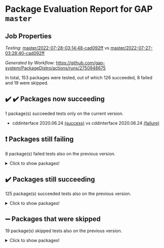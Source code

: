 # Package Evaluation Report for GAP `master`

## Job Properties

*Testing:* [master/2022-07-28-03:14:48-cad092ff](https://github.com/gap-system/PackageDistro/blob/data/reports/master/2022-07-28-03:14:48-cad092ff) vs [master/2022-07-27-03:28:40-cad092ff](https://github.com/gap-system/PackageDistro/blob/data/reports/master/2022-07-27-03:28:40-cad092ff)

*Generated by Workflow:* https://github.com/gap-system/PackageDistro/actions/runs/2750948675

In total, 153 packages were tested, out of which 126 succeeded, 8 failed and 19 were skipped.

## :heavy_check_mark: :heavy_check_mark: Packages now succeeding

1 package(s) succeeded tests only on the current version.
- cddinterface 2020.06.24 [(success)](https://github.com/gap-system/PackageDistro/runs/7552477864?check_suite_focus=true) vs cddinterface 2020.06.24 [(failure)](https://github.com/gap-system/PackageDistro/runs/7532759880?check_suite_focus=true)

## :exclamation: Packages still failing

8 package(s) failed tests also on the previous version.
<details><summary>Click to show packages!</summary>

- francy 1.2.4 [(failure)](https://github.com/gap-system/PackageDistro/runs/7552479629?check_suite_focus=true)
- hap 1.46 [(failure)](https://github.com/gap-system/PackageDistro/runs/7552480239?check_suite_focus=true)
- packagemanager 1.2 [(failure)](https://github.com/gap-system/PackageDistro/runs/7552482068?check_suite_focus=true)
- qpa 1.33 [(failure)](https://github.com/gap-system/PackageDistro/runs/7552482353?check_suite_focus=true)
- rcwa 4.6.4 [(failure)](https://github.com/gap-system/PackageDistro/runs/7552482494?check_suite_focus=true)
- recog 1.3.2 [(failure)](https://github.com/gap-system/PackageDistro/runs/7552482585?check_suite_focus=true)
- semigroups 4.0.0 [(failure)](https://github.com/gap-system/PackageDistro/runs/7552482834?check_suite_focus=true)
- yangbaxter 0.10.0 [(failure)](https://github.com/gap-system/PackageDistro/runs/7552484248?check_suite_focus=true)
</details>

## :heavy_check_mark: Packages still succeeding

125 package(s) succeeded tests also on the previous version.
<details><summary>Click to show packages!</summary>

- ace 5.4 [(success)](https://github.com/gap-system/PackageDistro/runs/7552477235?check_suite_focus=true)
- aclib 1.3.2 [(success)](https://github.com/gap-system/PackageDistro/runs/7552477289?check_suite_focus=true)
- agt 0.2 [(success)](https://github.com/gap-system/PackageDistro/runs/7552477323?check_suite_focus=true)
- alnuth 3.2.1 [(success)](https://github.com/gap-system/PackageDistro/runs/7552477381?check_suite_focus=true)
- anupq 3.2.6 [(success)](https://github.com/gap-system/PackageDistro/runs/7552477463?check_suite_focus=true)
- atlasrep 2.1.2 [(success)](https://github.com/gap-system/PackageDistro/runs/7552477520?check_suite_focus=true)
- autodoc 2022.07.10 [(success)](https://github.com/gap-system/PackageDistro/runs/7552477567?check_suite_focus=true)
- automata 1.15 [(success)](https://github.com/gap-system/PackageDistro/runs/7552477617?check_suite_focus=true)
- automgrp 1.3.2 [(success)](https://github.com/gap-system/PackageDistro/runs/7552477670?check_suite_focus=true)
- autpgrp 1.10.2 [(success)](https://github.com/gap-system/PackageDistro/runs/7552477712?check_suite_focus=true)
- cap 2022.06-05 [(success)](https://github.com/gap-system/PackageDistro/runs/7552477758?check_suite_focus=true)
- caratinterface 2.3.3 [(success)](https://github.com/gap-system/PackageDistro/runs/7552477834?check_suite_focus=true)
- circle 1.6.5 [(success)](https://github.com/gap-system/PackageDistro/runs/7552477906?check_suite_focus=true)
- classicpres 1.22 [(success)](https://github.com/gap-system/PackageDistro/runs/7552477945?check_suite_focus=true)
- cohomolo 1.6.10 [(success)](https://github.com/gap-system/PackageDistro/runs/7552477985?check_suite_focus=true)
- congruence 1.2.4 [(success)](https://github.com/gap-system/PackageDistro/runs/7552478030?check_suite_focus=true)
- corelg 1.56 [(success)](https://github.com/gap-system/PackageDistro/runs/7552478075?check_suite_focus=true)
- crime 1.6 [(success)](https://github.com/gap-system/PackageDistro/runs/7552478112?check_suite_focus=true)
- crisp 1.4.5 [(success)](https://github.com/gap-system/PackageDistro/runs/7552478143?check_suite_focus=true)
- crypting 0.10 [(success)](https://github.com/gap-system/PackageDistro/runs/7552478180?check_suite_focus=true)
- cryst 4.1.24 [(success)](https://github.com/gap-system/PackageDistro/runs/7552478224?check_suite_focus=true)
- crystcat 1.1.9 [(success)](https://github.com/gap-system/PackageDistro/runs/7552478260?check_suite_focus=true)
- ctbllib 1.3.4 [(success)](https://github.com/gap-system/PackageDistro/runs/7552478304?check_suite_focus=true)
- cubefree 1.19 [(success)](https://github.com/gap-system/PackageDistro/runs/7552478343?check_suite_focus=true)
- curlinterface 2.2.2 [(success)](https://github.com/gap-system/PackageDistro/runs/7552478384?check_suite_focus=true)
- cvec 2.7.5 [(success)](https://github.com/gap-system/PackageDistro/runs/7552478424?check_suite_focus=true)
- datastructures 0.2.7 [(success)](https://github.com/gap-system/PackageDistro/runs/7552478469?check_suite_focus=true)
- deepthought 1.0.5 [(success)](https://github.com/gap-system/PackageDistro/runs/7552478520?check_suite_focus=true)
- design 1.7 [(success)](https://github.com/gap-system/PackageDistro/runs/7552478573?check_suite_focus=true)
- difsets 2.3.1 [(success)](https://github.com/gap-system/PackageDistro/runs/7552478641?check_suite_focus=true)
- digraphs 1.5.3 [(success)](https://github.com/gap-system/PackageDistro/runs/7552478735?check_suite_focus=true)
- edim 1.3.5 [(success)](https://github.com/gap-system/PackageDistro/runs/7552478843?check_suite_focus=true)
- example 4.3.1 [(success)](https://github.com/gap-system/PackageDistro/runs/7552478982?check_suite_focus=true)
- factint 1.6.3 [(success)](https://github.com/gap-system/PackageDistro/runs/7552479098?check_suite_focus=true)
- ferret 1.0.8 [(success)](https://github.com/gap-system/PackageDistro/runs/7552479209?check_suite_focus=true)
- fga 1.4.0 [(success)](https://github.com/gap-system/PackageDistro/runs/7552479304?check_suite_focus=true)
- fining 1.5 [(success)](https://github.com/gap-system/PackageDistro/runs/7552479352?check_suite_focus=true)
- float 1.0.3 [(success)](https://github.com/gap-system/PackageDistro/runs/7552479401?check_suite_focus=true)
- format 1.4.3 [(success)](https://github.com/gap-system/PackageDistro/runs/7552479451?check_suite_focus=true)
- forms 1.2.8 [(success)](https://github.com/gap-system/PackageDistro/runs/7552479507?check_suite_focus=true)
- fplsa 1.2.5 [(success)](https://github.com/gap-system/PackageDistro/runs/7552479543?check_suite_focus=true)
- fr 2.4.8 [(success)](https://github.com/gap-system/PackageDistro/runs/7552479588?check_suite_focus=true)
- fwtree 1.3 [(success)](https://github.com/gap-system/PackageDistro/runs/7552479678?check_suite_focus=true)
- gbnp 1.0.5 [(success)](https://github.com/gap-system/PackageDistro/runs/7552479727?check_suite_focus=true)
- generalizedmorphismsforcap 2022.05-01 [(success)](https://github.com/gap-system/PackageDistro/runs/7552479789?check_suite_focus=true)
- genss 1.6.6 [(success)](https://github.com/gap-system/PackageDistro/runs/7552479841?check_suite_focus=true)
- gradedringforhomalg 2022.06-01 [(success)](https://github.com/gap-system/PackageDistro/runs/7552479891?check_suite_focus=true)
- grape 4.8.5 [(success)](https://github.com/gap-system/PackageDistro/runs/7552479937?check_suite_focus=true)
- groupoids 1.69 [(success)](https://github.com/gap-system/PackageDistro/runs/7552479990?check_suite_focus=true)
- grpconst 2.6.2 [(success)](https://github.com/gap-system/PackageDistro/runs/7552480040?check_suite_focus=true)
- guarana 0.96.3 [(success)](https://github.com/gap-system/PackageDistro/runs/7552480108?check_suite_focus=true)
- guava 3.16 [(success)](https://github.com/gap-system/PackageDistro/runs/7552480180?check_suite_focus=true)
- hapcryst 0.1.15 [(success)](https://github.com/gap-system/PackageDistro/runs/7552480312?check_suite_focus=true)
- hecke 1.5.3 [(success)](https://github.com/gap-system/PackageDistro/runs/7552480386?check_suite_focus=true)
- help 3.5 [(success)](https://github.com/gap-system/PackageDistro/runs/7552480449?check_suite_focus=true)
- idrel 2.44 [(success)](https://github.com/gap-system/PackageDistro/runs/7552480497?check_suite_focus=true)
- images 1.3.1 [(success)](https://github.com/gap-system/PackageDistro/runs/7552480571?check_suite_focus=true)
- intpic 0.3.0 [(success)](https://github.com/gap-system/PackageDistro/runs/7552480641?check_suite_focus=true)
- io 4.7.2 [(success)](https://github.com/gap-system/PackageDistro/runs/7552480696?check_suite_focus=true)
- irredsol 1.4.3 [(success)](https://github.com/gap-system/PackageDistro/runs/7552480747?check_suite_focus=true)
- json 2.1.0 [(success)](https://github.com/gap-system/PackageDistro/runs/7552480784?check_suite_focus=true)
- jupyterkernel 1.4.1 [(success)](https://github.com/gap-system/PackageDistro/runs/7552480828?check_suite_focus=true)
- jupyterviz 1.5.1 [(success)](https://github.com/gap-system/PackageDistro/runs/7552480872?check_suite_focus=true)
- kan 1.34 [(success)](https://github.com/gap-system/PackageDistro/runs/7552480924?check_suite_focus=true)
- kbmag 1.5.9 [(success)](https://github.com/gap-system/PackageDistro/runs/7552480972?check_suite_focus=true)
- laguna 3.9.5 [(success)](https://github.com/gap-system/PackageDistro/runs/7552481025?check_suite_focus=true)
- liealgdb 2.2.1 [(success)](https://github.com/gap-system/PackageDistro/runs/7552481078?check_suite_focus=true)
- liepring 2.6 [(success)](https://github.com/gap-system/PackageDistro/runs/7552481129?check_suite_focus=true)
- liering 2.4.2 [(success)](https://github.com/gap-system/PackageDistro/runs/7552481175?check_suite_focus=true)
- linearalgebraforcap 2022.06-03 [(success)](https://github.com/gap-system/PackageDistro/runs/7552481232?check_suite_focus=true)
- loops 3.4.1 [(success)](https://github.com/gap-system/PackageDistro/runs/7552481281?check_suite_focus=true)
- lpres 1.0.3 [(success)](https://github.com/gap-system/PackageDistro/runs/7552481330?check_suite_focus=true)
- majoranaalgebras 1.4 [(success)](https://github.com/gap-system/PackageDistro/runs/7552481369?check_suite_focus=true)
- mapclass 1.4.5 [(success)](https://github.com/gap-system/PackageDistro/runs/7552481408?check_suite_focus=true)
- matgrp 0.64 [(success)](https://github.com/gap-system/PackageDistro/runs/7552481445?check_suite_focus=true)
- modisom 2.5.2 [(success)](https://github.com/gap-system/PackageDistro/runs/7552481509?check_suite_focus=true)
- modulepresentationsforcap 2022.05-03 [(success)](https://github.com/gap-system/PackageDistro/runs/7552481560?check_suite_focus=true)
- monoidalcategories 2022.06-07 [(success)](https://github.com/gap-system/PackageDistro/runs/7552481607?check_suite_focus=true)
- nconvex 2020.11-04 [(success)](https://github.com/gap-system/PackageDistro/runs/7552481648?check_suite_focus=true)
- nilmat 1.4.1 [(success)](https://github.com/gap-system/PackageDistro/runs/7552481685?check_suite_focus=true)
- nock 1.5 [(success)](https://github.com/gap-system/PackageDistro/runs/7552481744?check_suite_focus=true)
- normalizinterface 1.3.3 [(success)](https://github.com/gap-system/PackageDistro/runs/7552481797?check_suite_focus=true)
- nq 2.5.8 [(success)](https://github.com/gap-system/PackageDistro/runs/7552481866?check_suite_focus=true)
- numericalsgps 1.3.0 [(success)](https://github.com/gap-system/PackageDistro/runs/7552481924?check_suite_focus=true)
- openmath 11.5.1 [(success)](https://github.com/gap-system/PackageDistro/runs/7552481975?check_suite_focus=true)
- orb 4.8.5 [(success)](https://github.com/gap-system/PackageDistro/runs/7552482025?check_suite_focus=true)
- patternclass 2.4.2 [(success)](https://github.com/gap-system/PackageDistro/runs/7552482115?check_suite_focus=true)
- permut 2.0.4 [(success)](https://github.com/gap-system/PackageDistro/runs/7552482160?check_suite_focus=true)
- polenta 1.3.10 [(success)](https://github.com/gap-system/PackageDistro/runs/7552482192?check_suite_focus=true)
- polymaking 0.8.6 [(success)](https://github.com/gap-system/PackageDistro/runs/7552482234?check_suite_focus=true)
- primgrp 3.4.2 [(success)](https://github.com/gap-system/PackageDistro/runs/7552482272?check_suite_focus=true)
- profiling 2.5.0 [(success)](https://github.com/gap-system/PackageDistro/runs/7552482315?check_suite_focus=true)
- quagroup 1.8.3 [(success)](https://github.com/gap-system/PackageDistro/runs/7552482404?check_suite_focus=true)
- radiroot 2.9 [(success)](https://github.com/gap-system/PackageDistro/runs/7552482441?check_suite_focus=true)
- rds 1.8 [(success)](https://github.com/gap-system/PackageDistro/runs/7552482546?check_suite_focus=true)
- repndecomp 1.2.1 [(success)](https://github.com/gap-system/PackageDistro/runs/7552482646?check_suite_focus=true)
- repsn 3.1.0 [(success)](https://github.com/gap-system/PackageDistro/runs/7552482682?check_suite_focus=true)
- resclasses 4.7.2 [(success)](https://github.com/gap-system/PackageDistro/runs/7552482726?check_suite_focus=true)
- scscp 2.3.1 [(success)](https://github.com/gap-system/PackageDistro/runs/7552482790?check_suite_focus=true)
- sglppow 2.2 [(success)](https://github.com/gap-system/PackageDistro/runs/7552482889?check_suite_focus=true)
- sgpviz 0.999.5 [(success)](https://github.com/gap-system/PackageDistro/runs/7552482944?check_suite_focus=true)
- simpcomp 2.1.14 [(success)](https://github.com/gap-system/PackageDistro/runs/7552483008?check_suite_focus=true)
- singular 2020.12.18 [(success)](https://github.com/gap-system/PackageDistro/runs/7552483073?check_suite_focus=true)
- sla 1.5.3 [(success)](https://github.com/gap-system/PackageDistro/runs/7552483151?check_suite_focus=true)
- smallgrp 1.5 [(success)](https://github.com/gap-system/PackageDistro/runs/7552483219?check_suite_focus=true)
- smallsemi 0.6.13 [(success)](https://github.com/gap-system/PackageDistro/runs/7552483269?check_suite_focus=true)
- sonata 2.9.4 [(success)](https://github.com/gap-system/PackageDistro/runs/7552483320?check_suite_focus=true)
- sophus 1.25 [(success)](https://github.com/gap-system/PackageDistro/runs/7552483393?check_suite_focus=true)
- spinsym 1.5.2 [(success)](https://github.com/gap-system/PackageDistro/runs/7552483441?check_suite_focus=true)
- symbcompcc 1.3.2 [(success)](https://github.com/gap-system/PackageDistro/runs/7552483500?check_suite_focus=true)
- thelma 1.3 [(success)](https://github.com/gap-system/PackageDistro/runs/7552483562?check_suite_focus=true)
- tomlib 1.2.9 [(success)](https://github.com/gap-system/PackageDistro/runs/7552483612?check_suite_focus=true)
- toric 1.9.5 [(success)](https://github.com/gap-system/PackageDistro/runs/7552483665?check_suite_focus=true)
- toricvarieties 2022.07.13 [(success)](https://github.com/gap-system/PackageDistro/runs/7552483718?check_suite_focus=true)
- transgrp 3.6.3 [(success)](https://github.com/gap-system/PackageDistro/runs/7552483754?check_suite_focus=true)
- ugaly 4.0.3 [(success)](https://github.com/gap-system/PackageDistro/runs/7552483808?check_suite_focus=true)
- unipot 1.5 [(success)](https://github.com/gap-system/PackageDistro/runs/7552483851?check_suite_focus=true)
- unitlib 4.1.0 [(success)](https://github.com/gap-system/PackageDistro/runs/7552483901?check_suite_focus=true)
- utils 0.74 [(success)](https://github.com/gap-system/PackageDistro/runs/7552483946?check_suite_focus=true)
- uuid 0.7 [(success)](https://github.com/gap-system/PackageDistro/runs/7552483986?check_suite_focus=true)
- walrus 0.9991 [(success)](https://github.com/gap-system/PackageDistro/runs/7552484048?check_suite_focus=true)
- wedderga 4.10.2 [(success)](https://github.com/gap-system/PackageDistro/runs/7552484093?check_suite_focus=true)
- xmod 2.88 [(success)](https://github.com/gap-system/PackageDistro/runs/7552484159?check_suite_focus=true)
- xmodalg 1.22 [(success)](https://github.com/gap-system/PackageDistro/runs/7552484204?check_suite_focus=true)
- zeromqinterface 0.13 [(success)](https://github.com/gap-system/PackageDistro/runs/7552484282?check_suite_focus=true)
</details>

## :heavy_minus_sign: Packages that were skipped

19 package(s) skipped tests also on the previous version.
<details><summary>Click to show packages!</summary>

- 4ti2interface 2022.03-01 [(skipped)](https://github.com/gap-system/PackageDistro/runs/7552399906?check_suite_focus=true)
- browse 1.8.14 [(skipped)](https://github.com/gap-system/PackageDistro/runs/7552399906?check_suite_focus=true)
- examplesforhomalg 2022.03-01 [(skipped)](https://github.com/gap-system/PackageDistro/runs/7552399906?check_suite_focus=true)
- gapdoc 1.6.5 [(skipped)](https://github.com/gap-system/PackageDistro/runs/7552399906?check_suite_focus=true)
- gauss 2022.03-01 [(skipped)](https://github.com/gap-system/PackageDistro/runs/7552399906?check_suite_focus=true)
- gaussforhomalg 2022.03-01 [(skipped)](https://github.com/gap-system/PackageDistro/runs/7552399906?check_suite_focus=true)
- gradedmodules 2022.03-01 [(skipped)](https://github.com/gap-system/PackageDistro/runs/7552399906?check_suite_focus=true)
- homalg 2022.03-01 [(skipped)](https://github.com/gap-system/PackageDistro/runs/7552399906?check_suite_focus=true)
- homalgtocas 2022.03-01 [(skipped)](https://github.com/gap-system/PackageDistro/runs/7552399906?check_suite_focus=true)
- io_forhomalg 2022.03-01 [(skipped)](https://github.com/gap-system/PackageDistro/runs/7552399906?check_suite_focus=true)
- itc 1.5.1 [(skipped)](https://github.com/gap-system/PackageDistro/runs/7552399906?check_suite_focus=true)
- localizeringforhomalg 2022.03-01 [(skipped)](https://github.com/gap-system/PackageDistro/runs/7552399906?check_suite_focus=true)
- matricesforhomalg 2022.06-01 [(skipped)](https://github.com/gap-system/PackageDistro/runs/7552399906?check_suite_focus=true)
- modules 2022.03-01 [(skipped)](https://github.com/gap-system/PackageDistro/runs/7552399906?check_suite_focus=true)
- polycyclic 2.16 [(skipped)](https://github.com/gap-system/PackageDistro/runs/7552399906?check_suite_focus=true)
- ringsforhomalg 2022.04-01 [(skipped)](https://github.com/gap-system/PackageDistro/runs/7552399906?check_suite_focus=true)
- sco 2022.03-01 [(skipped)](https://github.com/gap-system/PackageDistro/runs/7552399906?check_suite_focus=true)
- toolsforhomalg 2022.05-01 [(skipped)](https://github.com/gap-system/PackageDistro/runs/7552399906?check_suite_focus=true)
- xgap 4.31 [(skipped)](https://github.com/gap-system/PackageDistro/runs/7552399906?check_suite_focus=true)
</details>

